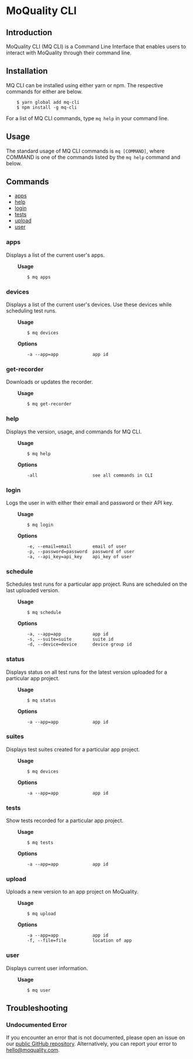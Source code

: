 # MoQuality CLI

## Introduction

MoQuality CLI (MQ CLI) is a Command Line Interface that enables users to interact with MoQuality through their command line.

## Installation

MQ CLI can be installed using either yarn or npm. The respective commands for either are below.

        $ yarn global add mq-cli
        $ npm install -g mq-cli

For a list of MQ CLI commands, type `mq help` in your command line.

## Usage

The standard usage of MQ CLI commands is `mq [COMMAND]`, where COMMAND is one of the commands listed by the `mq help` command and below.

## Commands

* [apps](#apps)
* [help](#help)
* [login](#login)
* [tests](#tests)
* [upload](#upload)
* [user](#user)

### **apps**

Displays a list of the current user's apps.

&nbsp;&nbsp;&nbsp;&nbsp;&nbsp;&nbsp;&nbsp;&nbsp;**Usage**

            $ mq apps

### **devices**

Displays a list of the current user's devices. Use these devices while scheduling test runs.

&nbsp;&nbsp;&nbsp;&nbsp;&nbsp;&nbsp;&nbsp;&nbsp;**Usage**

            $ mq devices

&nbsp;&nbsp;&nbsp;&nbsp;&nbsp;&nbsp;&nbsp;&nbsp;**Options**

            -a --app=app             app id

### **get-recorder**

Downloads or updates the recorder.

&nbsp;&nbsp;&nbsp;&nbsp;&nbsp;&nbsp;&nbsp;&nbsp;**Usage**

            $ mq get-recorder

### **help**

Displays the version, usage, and commands for MQ CLI.

&nbsp;&nbsp;&nbsp;&nbsp;&nbsp;&nbsp;&nbsp;&nbsp;**Usage**

            $ mq help

&nbsp;&nbsp;&nbsp;&nbsp;&nbsp;&nbsp;&nbsp;&nbsp;**Options**

            -all                     see all commands in CLI

### **login**

Logs the user in with either their email and password or their API key.

&nbsp;&nbsp;&nbsp;&nbsp;&nbsp;&nbsp;&nbsp;&nbsp;**Usage**

            $ mq login

&nbsp;&nbsp;&nbsp;&nbsp;&nbsp;&nbsp;&nbsp;&nbsp;**Options**

            -e, --email=email        email of user
            -p, --password=password  password of user
            -a, --api_key=api_key    api_key of user

### **schedule**

Schedules test runs for a particular app project. Runs are scheduled on the last uploaded version.

&nbsp;&nbsp;&nbsp;&nbsp;&nbsp;&nbsp;&nbsp;&nbsp;**Usage**

            $ mq schedule

&nbsp;&nbsp;&nbsp;&nbsp;&nbsp;&nbsp;&nbsp;&nbsp;**Options**

            -a, --app=app            app id
            -s, --suite=suite        suite id 
            -d, --device=device      device group id

### **status**

Displays status on all test runs for the latest version uploaded for a particular app project.

&nbsp;&nbsp;&nbsp;&nbsp;&nbsp;&nbsp;&nbsp;&nbsp;**Usage**

            $ mq status

&nbsp;&nbsp;&nbsp;&nbsp;&nbsp;&nbsp;&nbsp;&nbsp;**Options**

            -a --app=app             app id

### **suites**

Displays test suites created for a particular app project.

&nbsp;&nbsp;&nbsp;&nbsp;&nbsp;&nbsp;&nbsp;&nbsp;**Usage**

            $ mq devices

&nbsp;&nbsp;&nbsp;&nbsp;&nbsp;&nbsp;&nbsp;&nbsp;**Options**

            -a --app=app             app id

### **tests**

Show tests recorded for a particular app project.

&nbsp;&nbsp;&nbsp;&nbsp;&nbsp;&nbsp;&nbsp;&nbsp;**Usage**

            $ mq tests

&nbsp;&nbsp;&nbsp;&nbsp;&nbsp;&nbsp;&nbsp;&nbsp;**Options**

            -a --app=app             app id

### **upload**

Uploads a new version to an app project on MoQuality.

&nbsp;&nbsp;&nbsp;&nbsp;&nbsp;&nbsp;&nbsp;&nbsp;**Usage**

            $ mq upload

&nbsp;&nbsp;&nbsp;&nbsp;&nbsp;&nbsp;&nbsp;&nbsp;**Options**

            -a --app=app             app id
            -f, --file=file          location of app

### **user**

Displays current user information.

&nbsp;&nbsp;&nbsp;&nbsp;&nbsp;&nbsp;&nbsp;&nbsp;**Usage**

            $ mq user

## Troubleshooting

### Undocumented Error

If you encounter an error that is not documented, please open an issue on our [public GitHub repository](https://github.com/moquality/devcenter/issues). Alternatively, you can report your error to <hello@moquality.com>.
